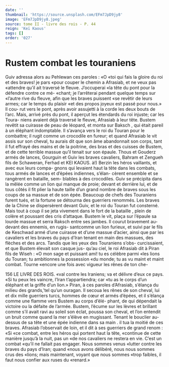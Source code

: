 ```yaml
---
date: ''
thumbnail: 'https://source.unsplash.com/EFm7JpD9jy8'
image: 'EFm7JpD9jy8.jpeg'
source: tome II - livre des rois - P. 44
reign: 'Keï Kaous'
tags: []
order: '027'
---
```


# Rustem combat les touraniens

Guiv adressa alors au Pehlewan ces paroles : «O «toi qui fais la gloire du roi et des braves! je pars «pour couper le chemin a Afrasiab, et ne veux pas
«attendre qu’il ait traversé le fleuve. J’occuperai
«la tête du pont pour la défendre contre ce mé-
«chant; je l’arrêterai pendant quelque temps sur «l’autre rive du fleuve, afin que les braves puissent
«se revêtir de leurs armes; car le temps du plaisir «et des propos joyeux est passé pour nous.» Il cou-
rut vers le pont, après avoir assujetti à la corde les deux bouts de l’arc. Mais, arrivé près du pont, il
aperçut les étendards du roi injuste; car les Toura- niens avaient déjà traversé le fleuve, Afrasiab à leur
tête. Bustem revêtit sa cuirasse de peau de léopard,
et monta sur Baksch , qui était pareil à un éléphant indomptable. Il s’avança vers le roi du Touran pour
le combattre; il rugit comme un crocodile en fureur; et quand Afrasiab le vit assis sur son cheval, tu aurais dit que son âme abandonnait son corps, tant
il fut effrayé des mains et de la poitrine, des bras et des cuisses de Bustem, et de cette terrible massue qu’il tenait sur son épaule. Thous et Gouderz armés
de lances, Gourguin et Guiv les braves cavaliers, Bahram et Zengueh fils de Schaweran, Ferhad et
KEI KAOUS. à!) Berzin les héros vaillants, et avec eux leurs compa-
gnons qui levaient haut la tête dans les combats, tous armés de lances et d’épées indiennes, s’élan-
cèrent ensemble et se rangèrent en bataille, sem- blables à des crocodiles. Guiv se précipita dans la mêlée comme un lion qui manque de proie; devant
et derrière lui, et de tous côtés il fit plier la haute taille d’un grand nombre de braves sous les coups de sa massue et de son épée. Beaucoup de chefs des Touraniens furent tués, et la fortune se détourna des guerriers renommés. Les braves de la Chine se dispersèrent devant Guiv, et le roi du Touran fut consterné. Mais tout à coup il se jeta vivement dans le fort de la bataille , plein de colère et poussant des cris d’attaque. Bustem le vit, plaça sur l’épaule sa
lourde massue et serra Raksch entre ses jambes. Il courut bravement au-devant des ennemis, en rugis- santcomme un lion furieux, et suivi par le fils de Keschwad armé d’une cuirasse et d’une massue
d’acier, ainsi que par les cavaliers et les braves du pays d’Iran tenant en main des massues, des flèches
et des arcs. Tandis que les yeux des Touraniens s’obs- curcissaient, et que Bustem élevait son casque jus- qu’au ciel, le roi Afrasiab dit à Piran fils de Wiseh : «O mon sage et puissant ami! tu es célèbre parmi «les lions du Touran; tu ambitionnes la possession «du monde; tu as vu maint et maint combat. Tourne «encore une fois avec vigueur les rênes de ton che-

156 LE LIVRE DES ROIS.
«val contre les Iraniens; va et délivre d’eux ce pays.
«Si tu peux les vaincre, l’Iran t’appartiendra; car
«tu as le corps d’un éléphant et la griffe d’un lion.»
Piran, à ces paroles d’Afrasiab, s’élança du milieu
des grands,’tel qu’un ouragan. Il secoua les rênes
de son cheval, lui et dix mille guerriers turcs, hommes de cœur et armés d’épées, et il s’élança
comme une flamme vers Bustem au corps d’élé- phant, de qui dépendait la victoire ou la défaite de l’armée. Bustem, l’écume sur les lèvres et brillant
comme s’il avait ravi au soleil son éclat, poussa son cheval, et l’on entendit un bruit comme quand la mer s’élève en mugissant. Tenant le bouclier au- dessus de sa tête et une épée indienne dans sa main .
il tua la moitié de ces braves. Afrasiab l’observait de loin, et il dit à ses guerriers de grand renom : «Si
«ce combat, entre les héros qui portent haut la tête, «continue de cette manière jusqu’à la nuit, pas un «de nos cavaliers ne restera en vie. C’est un combat «qu’il ne fallait pas engager. Nous sommes venus «lutter contre les braves du pays d’Iran; quand «nous avons délibéré, nous nous sommes crus des
«lions; mais maintenant, voyant que nous sommes
«trop faibles, il faut nous confier aux ruses du «renard.»
